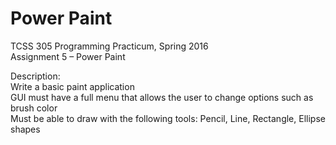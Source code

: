 # Power Paint
TCSS 305 Programming Practicum, Spring 2016 <br>
Assignment 5 – Power Paint
<p>
Description: <br>
Write a basic paint application <br>
GUI must have a full menu that allows the user to change options such as brush color <br>
Must be able to draw with the following tools: Pencil, Line, Rectangle, Ellipse shapes <br>
<p>

